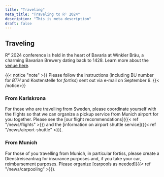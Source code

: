 ```yaml
---
title: "Traveling"
meta_title: "Traveling to R² 2024"
description: "This is meta description"
draft: false
---
```


## Traveling

R² 2024 conference is held in the heart of Bavaria at Winkler Bräu, a charming Bavarian Brewery dating back to 1428. Learn more about the [venue here](venue).

{{< notice "note" >}}
Please follow the instructions (including BU number for *BTH* and Kostenstelle for *fortiss*) sent out via e-mail on September 9.
{{< /notice>}}

### From Karlskrona

For those who are travelling from Sweden, please coordinate yourself with the flights so that we can organize a pickup service from Munich airport for you together. Please see the [our flight recommendations]({{< ref "/news/flights" >}}) and the [information on airport shuttle service]({{< ref "/news/airport-shuttle" >}}).

### From Munich

For those of you travelling from Munich, in particular fortiss, please create a Dienstreiseantrag for insurance purposes and, if you take your car, reimbursement purposes. Please organize [carpools as needed]({{< ref "/news/carpooling" >}}).
